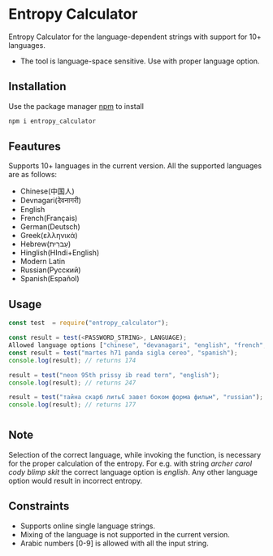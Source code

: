 # Entropy Calculator

Entropy Calculator for the language-dependent strings with support for 10+ languages.
* The tool is language-space sensitive. Use with proper language option.

## Installation

Use the package manager [npm](https://www.npmjs.com/package/entropy_calculator) to install

```bash
npm i entropy_calculator
```

## Feautures
Supports 10+ languages in the current version. All the supported languages are as follows:
* Chinese(中国人)
* Devnagari(देवनागरी)
* English
* French(Français)
* German(Deutsch)
* Greek(ελληνικά)
* Hebrew(עִברִית)
* Hinglish(HIndi+English)
* Modern Latin
* Russian(Русский)
* Spanish(Español)

## Usage

```javascript
const test  = require("entropy_calculator");

const result = test(<PASSWORD_STRING>, LANGUAGE);
Allowed language options ["chinese", "devanagari", "english", "french", "german", "greek","hebrew", "hinglish","latin", "russian", "spanish"]
const result = test("martes h71 panda sigla cereo", "spanish"); 
console.log(result); // returns 174

result = test("neon 95th prissy ib read tern", "english");
console.log(result); // returns 247

result = test("тайна скарб литьЄ завет боком форма фильм", "russian");
console.log(result); // returns 177

```
#
## Note
Selection of the correct language, while invoking the function, is necessary for the proper calculation of the entropy.
For e.g. with string _archer carol cody blimp skit_ the correct language option is _english_. Any other language option would result in incorrect entropy.

## Constraints
* Supports online single language strings.
* Mixing of the language is not supported in the current version.
* Arabic numbers [0-9] is allowed with all the input string.
